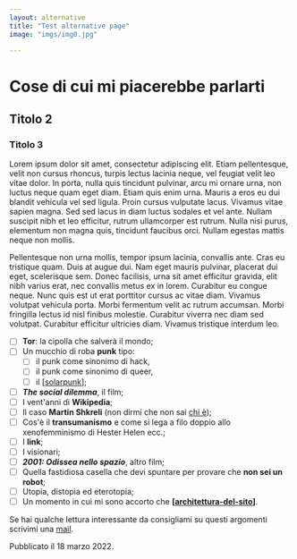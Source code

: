 ```yaml
---
layout: alternative
title: "Test alternative page"
image: "imgs/img0.jpg"

---
```

# Cose di cui mi piacerebbe parlarti

## Titolo 2

### Titolo 3

Lorem ipsum dolor sit amet, consectetur adipiscing elit. Etiam pellentesque, velit non cursus rhoncus, turpis lectus lacinia neque, vel feugiat velit leo vitae dolor. In porta, nulla quis tincidunt pulvinar, arcu mi ornare urna, non luctus neque quam eget diam. Etiam quis enim urna. Mauris a eros eu dui blandit vehicula vel sed ligula. Proin cursus vulputate lacus. Vivamus vitae sapien magna. Sed sed lacus in diam luctus sodales et vel ante. Nullam suscipit nibh et leo efficitur, rutrum ullamcorper est rutrum. Nulla nisi purus, elementum non magna quis, tincidunt faucibus orci. Nullam egestas mattis neque non mollis.

Pellentesque non urna mollis, tempor ipsum lacinia, convallis ante. Cras eu tristique quam. Duis at augue dui. Nam eget mauris pulvinar, placerat dui eget, scelerisque sem. Donec facilisis, urna sit amet efficitur gravida, elit nibh varius erat, nec convallis metus ex in lorem. Curabitur eu congue neque. Nunc quis est ut erat porttitor cursus ac vitae diam. Vivamus volutpat vehicula porta. Morbi fermentum velit ac rutrum accumsan. Morbi fringilla lectus id nisl finibus molestie. Curabitur viverra nec diam sed volutpat. Curabitur efficitur ultricies diam. Vivamus tristique interdum leo. 

- [ ] **Tor**: la cipolla che salverà il mondo;
- [ ] Un mucchio di roba **punk** tipo:
  - [ ] il punk come sinonimo di hack,
  - [ ] il punk come sinonimo di queer,
  - [ ] il [[solarpunk]];
- [ ] __*The social dilemma*__, il film;
- [ ] I vent'anni di **Wikipedia**;
- [ ] Il caso **Martin Shkreli** (non dirmi che non sai [chi è](https://it.wikipedia.org/wiki/Martin_Shkreli));
- [ ] Cos'è il **transumanismo** e come si lega a filo doppio allo xenofemminismo di Hester Helen ecc.;
- [ ] I __link__;
- [ ] I visionari;
- [ ] __*2001: Odissea nello spazio*__, altro film;
- [ ] Quella fastidiosa casella che devi spuntare per provare che __non sei un robot__;
- [ ] Utopia, distopia ed eterotopia;
- [ ] Un momento in cui mi sono accorto che **[[architettura-del-sito]]**.

Se hai qualche lettura interessante da consigliami su questi argomenti scrivimi una [mail](mailto:web@zulianis.eu).


<p class="date">Pubblicato il 18 marzo 2022.</p>

[//begin]: # "Autogenerated link references for markdown compatibility"
[solarpunk]: da-fare/solarpunk.md "Solarpunk"
[architettura-del-sito]: media/architettura-del-sito.md "La struttura del sito plasma la struttura dei pensieri"
[//end]: # "Autogenerated link references"